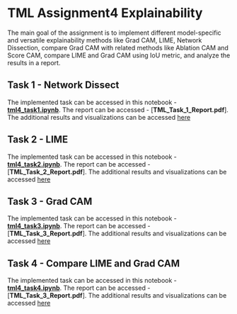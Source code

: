 # TML Assignment4 Explainability

The main goal of the assignment is to implement different model-specific and versatile explainability methods like Grad CAM, LIME, Network Dissection, compare Grad CAM with related methods like Ablation CAM and Score CAM, compare LIME and Grad CAM using IoU metric, and analyze the results in a report. 


## Task 1 - Network Dissect
The implemented task can be accessed in this notebook - [**tml4_task1.ipynb**](https://github.com/nupur412/TML_Assignment4_Explainability/blob/main/tml4_task1.ipynb). The report can be accessed - [**TML_Task_1_Report.pdf**]. The additional results and visualizations can be accessed [here](https://drive.google.com/drive/folders/1tCL4oNkbMIq1AH22OBkxSMJ0zaeekKdC?usp=drive_link)

## Task 2 - LIME
The implemented task can be accessed in this notebook - [**tml4_task2.ipynb**](https://github.com/nupur412/TML_Assignment4_Explainability/blob/main/tml4_task2.ipynb). The report can be accessed - [**TML_Task_2_Report.pdf**]. The additional results and visualizations can be accessed [here](https://drive.google.com/drive/folders/1eB00s5HycNyfs_oGyANZKMVuh7RbeuM6?usp=drive_link)

## Task 3 - Grad CAM
The implemented task can be accessed in this notebook - [**tml4_task3.ipynb**](https://github.com/nupur412/TML_Assignment4_Explainability/blob/main/tml4_task3.ipynb). The report can be accessed - [**TML_Task_3_Report.pdf**]. The additional results and visualizations can be accessed [here](https://drive.google.com/drive/folders/1JgPyRmDXrJ3Wtcw41HGcULFkBLv4b-5A?usp=drive_link)

## Task 4 - Compare LIME and Grad CAM 
The implemented task can be accessed in this notebook - [**tml4_task4.ipynb**](https://github.com/nupur412/TML_Assignment4_Explainability/blob/main/tml4_task4.ipynb). The report can be accessed - [**TML_Task_3_Report.pdf**]. The additional results and visualizations can be accessed [here](https://drive.google.com/drive/folders/16OhCn6v-5H6DVF_Mq830SdeoJKP-M_0j?usp=drive_link)
